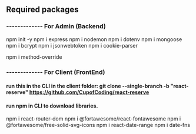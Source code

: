 ## Required packages
### ------------- For Admin (Backend)
npm init -y
npm i express
npm i nodemon
npm i dotenv
npm i mongoose
npm i bcrypt
npm i jsonwebtoken
npm i cookie-parser


npm i method-override

### ------------- For Client (FrontEnd)
#### run this in the CLI in the client folder: git clone --single-branch -b "react-reserve" https://github.com/CupofCoding/react-reserve
#### run npm in CLI to download libraries. 

npm i react-router-dom
npm i @fortawesome/react-fontawesome
npm i @fortawesome/free-solid-svg-icons
npm i react-date-range
npm i date-fns

